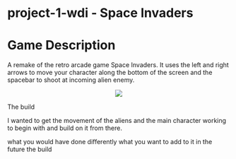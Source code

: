 # project-1-wdi - Space Invaders

# Game Description

A remake of the retro arcade game Space Invaders. It uses the left and right arrows to move your character along the bottom of the screen and the spacebar to shoot at incoming alien enemy.

<p align="center"><img src='https://github.com/racheldolan/project-1-wdi/blob/master/images/space-invaders-readme-screenshots/Space-Invaders-screenshot-3.gif'></p>

The build

I wanted to get the movement of the aliens and the main character working to begin with and build on it from there.


what you would have done differently
what you want to add to it in the future
the build
